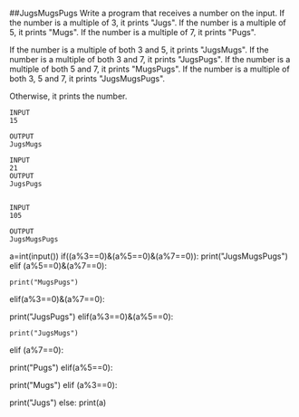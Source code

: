 ##JugsMugsPugs 
Write a program that receives a number on the input.
If the number is a multiple of 3, it prints "Jugs". 
If the number is a multiple of 5, it prints "Mugs".
If the number is a multiple of 7, it prints "Pugs".

If the number is a multiple of both 3 and 5, it prints "JugsMugs".
If the number is a multiple of both 3 and 7, it prints "JugsPugs".
If the number is a multiple of both 5 and 7, it prints "MugsPugs".
If the number is a multiple of both 3, 5 and 7, it prints "JugsMugsPugs".

Otherwise, it prints the number.


```
INPUT 
15

OUTPUT
JugsMugs

INPUT 
21
OUTPUT
JugsPugs


INPUT 
105

OUTPUT 
JugsMugsPugs
```

a=int(input())
if((a%3==0)&(a%5==0)&(a%7==0)):
 print("JugsMugsPugs")
elif  (a%5==0)&(a%7==0):  
    
    print("MugsPugs")
elif(a%3==0)&(a%7==0):
 
   print("JugsPugs")
elif(a%3==0)&(a%5==0):
  
    print("JugsMugs")
elif (a%7==0):
  
  print("Pugs")
elif(a%5==0):
 
  print("Mugs")
elif (a%3==0):

  print("Jugs")
else:
  print(a)
  
